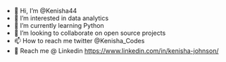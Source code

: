- 👋 Hi, I’m @Kenisha44
- 👀 I’m interested in data analytics 
- 🌱 I’m currently learning Python
- 💞️ I’m looking to collaborate on open source projects 
- 📫 How to reach me twitter @Kenisha_Codes 
- 📖 Reach me @ Linkedin https://www.linkedin.com/in/kenisha-johnson/ 

<!---
Kenisha44/Kenisha44 is a ✨ special ✨ repository because its `README.md` (this file) appears on your GitHub profile.
You can click the Preview link to take a look at your changes.
--->
